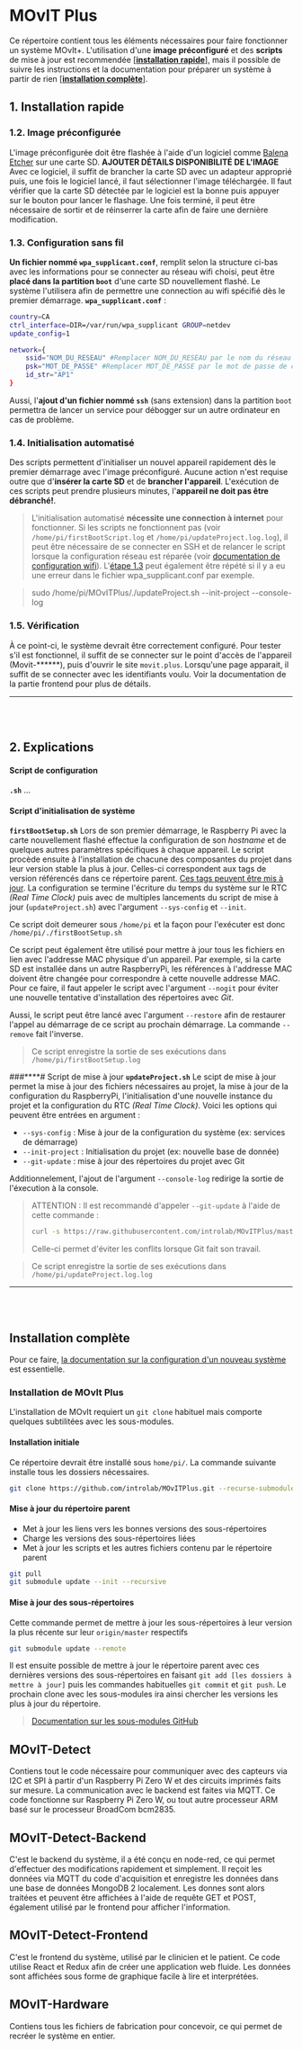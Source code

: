 

# MOvIT Plus
Ce répertoire contient tous les éléments nécessaires pour faire fonctionner un système MOvIt+. L'utilisation d'une **image préconfiguré** et des **scripts** de mise à jour est recommendée [**[installation rapide](#1-installation-rapide "Section de ce document")**], mais il possible de suivre les instructions et la documentation pour préparer un système à partir de rien [**[installation complète](#installation-compl%c3%a8te "Section de ce document")**].

## 1. Installation rapide
### 1.2. Image préconfigurée
L'image préconfigurée doit être flashée à l'aide d'un logiciel comme [Balena Etcher](https://www.balena.io/etcher/ "Site officiel de Balena Etcher") sur une carte SD.
**AJOUTER DÉTAILS DISPONIBILITÉ DE L'IMAGE**
Avec ce logiciel, il suffit de brancher la carte SD avec un adapteur approprié puis, une fois le logiciel lancé, il faut sélectionner l'image téléchargée. Il faut vérifier que la carte SD détectée par le logiciel est la bonne puis appuyer sur le bouton pour lancer le flashage. Une fois terminé, il peut être nécessaire de sortir et de réinserrer la carte afin de faire une dernière modification.

### 1.3. Configuration sans fil
**Un fichier nommé `wpa_supplicant.conf`**, remplit selon la structure ci-bas avec les informations pour se connecter au réseau wifi choisi, peut être **placé dans la partition `boot`** d'une carte SD nouvellement flashé. Le système l'utilisera afin de permettre une connection au wifi spécifié dès le premier démarrage.
**`wpa_supplicant.conf`** :
```bash
country=CA
ctrl_interface=DIR=/var/run/wpa_supplicant GROUP=netdev
update_config=1

network={
    ssid="NOM_DU_RESEAU" #Remplacer NOM_DU_RESEAU par le nom du réseau désiré
    psk="MOT_DE_PASSE" #Remplacer MOT_DE_PASSE par le mot de passe de celui-ci
    id_str="AP1"
}
```
Aussi, l'**ajout d'un fichier nommé `ssh`** (sans extension) dans la partition `boot` permettra de lancer un service pour débogger sur un autre ordinateur en cas de problème.

### 1.4. Initialisation automatisé
Des scripts permettent d'initialiser un nouvel appareil rapidement dès le premier démarrage avec l'image préconfiguré. Aucune action n'est requise outre que d'**insérer la carte SD** et de **brancher l'appareil**. L'exécution de ces scripts peut prendre plusieurs minutes, l'**appareil ne doit pas être débranché!**.

> L'initialisation automatisé **nécessite une connection à internet** pour fonctionner. Si les scripts ne fonctionnent pas (voir `/home/pi/firstBootScript.log` et `/home/pi/updateProject.log.log`), il peut être nécessaire de se connecter en SSH et de relancer le script lorsque la configuration réseau est réparée (voir [documentation de configuration wifi](https://github.com/introlab/MOvITPlus/blob/master/docs/FR/InstallationLogiciel/ConfigurationSysteme.md#21-connection-%c3%a0-un-r%c3%a9seau-wi-fi)). L'[étape 1.3](#13-configuration-sans-fil) peut également être répété si il y a eu une erreur dans le fichier wpa_supplicant.conf par exemple.

> sudo /home/pi/MOvITPlus/./updateProject.sh --init-project --console-log

### 1.5. Vérification
À ce point-ci, le système devrait être correctement configuré. Pour tester s'il est fonctionnel, il suffit de se connecter sur le point d'accès de l'appareil (Movit-******), puis d'ouvrir le site `movit.plus`. Lorsqu'une page apparait, il suffit de se connecter avec les identifiants voulu. Voir la documentation de la partie frontend pour plus de détails.

___
<br>
<br>



## 2. Explications
#### Script de configuration
**`.sh`**
...

#### Script d'initialisation de système
**`firstBootSetup.sh`**
Lors de son premier démarrage, le Raspberry Pi avec la carte nouvellement flashé effectue la configuration de son _hostname_ et de quelques autres paramètres spécifiques à chaque appareil.
Le script procède ensuite à l'installation de chacune des composantes du projet dans leur version stable la plus à jour. Celles-ci correspondent aux tags de version référencés dans ce répertoire parent. [Ces tags peuvent être mis à jour](#mise-%c3%a0-jour-des-sous-r%c3%a9pertoires "Mise à jour des sous-répertoires"). La configuration se termine l'écriture du temps du système sur le RTC _(Real Time Clock)_ puis avec de multiples lancements du script de mise à jour (`updateProject.sh`) avec l'argument `--sys-config` et `--init`.


Ce script doit demeurer sous `/home/pi` et la façon pour l'exécuter est donc `/home/pi/./firstBootSetup.sh`

Ce script peut également être utilisé pour mettre à jour tous les fichiers en lien avec l'addresse MAC physique d'un appareil. Par exemple, si la carte SD est installée dans un autre RaspberryPi, les références à l'addresse MAC doivent être changée pour correspondre à cette nouvelle addresse MAC. Pour ce faire, il faut appeler le script avec l'argument `--nogit` pour éviter une nouvelle tentative d'installation des répertoires avec _Git_.

Aussi, le script peut être lancé avec l'argument `--restore` afin de restaurer l'appel au démarrage de ce script au prochain démarrage. La commande `--remove` fait l'inverse.

> Ce script enregistre la sortie de ses exécutions dans `/home/pi/firstBootSetup.log`

###****# Script de mise à jour
**`updateProject.sh`**
Le scipt de mise à jour permet la mise à jour des fichiers nécessaires au projet, la mise à jour de la configuration du RaspberryPi, l'initialisation d'une nouvelle instance du projet et la configuration du RTC _(Real Time Clock)_. Voici les options qui peuvent être entrées en argument :
   - `--sys-config` : Mise à jour de la configuration du système (ex: services de démarrage)
   - `--init-project` : Initialisation du projet (ex: nouvelle base de donnée)
   - `--git-update` : mise à jour des répertoires du projet avec Git

Additionnelement, l'ajout de l'argument `--console-log` redirige la sortie de l'éxecution à la console.

> ATTENTION : Il est recommandé d'appeler `--git-update` à l'aide de cette commande :
> ```bash
> curl -s https://raw.githubusercontent.com/introlab/MOvITPlus/master/updateProject.sh | sudo bash -s - --git-update
> ```
> Celle-ci permet d'éviter les conflits lorsque Git fait son travail.

> Ce script enregistre la sortie de ses exécutions dans `/home/pi/updateProject.log.log`


___
<br>
<br>

## Installation complète
Pour ce faire, [la documentation sur la configuration d'un nouveau système](https://github.com/introlab/MOvITPlus/blob/master/docs/FR/InstallationLogiciel/ConfigurationSysteme.md "Configuration du système") est essentielle.
### Installation de MOvIt Plus
L'installation de MOvIt requiert un `git clone` habituel mais comporte quelques subtilitées avec les sous-modules.

#### Installation initiale
Ce répertoire devrait être installé sous `home/pi/`. La commande suivante installe tous les dossiers nécessaires.
```bash
git clone https://github.com/introlab/MOvITPlus.git --recurse-submodules
```

#### Mise à jour du répertoire parent
   - Met à jour les liens vers les bonnes versions des sous-répertoires
   - Charge les versions des sous-répertoires liées
   - Met à jour les scripts et les autres fichiers contenu par le répertoire parent
```bash
git pull
git submodule update --init --recursive
```

#### Mise à jour des sous-répertoires
Cette commande permet de mettre à jour les sous-répertoires à leur version la plus récente sur leur `origin/master` respectifs
```bash
git submodule update --remote
```
Il est ensuite possible de mettre à jour le répertoire parent avec ces dernières versions des sous-répertoires en faisant `git add [les dossiers à mettre à jour]` puis les commandes habituelles `git commit` et `git push`. Le prochain clone avec les sous-modules ira ainsi chercher les versions les plus à jour du répertoire.

> [Documentation sur les sous-modules GitHub](https://git-scm.com/book/en/v2/Git-Tools-Submodules "GitHub Submodules")

## MOvIT-Detect
Contiens tout le code nécessaire pour communiquer avec des capteurs via I2C et SPI à partir d'un Raspberry Pi Zero W et des circuits imprimés faits sur mesure. La communication avec le backend est faites via MQTT. Ce code fonctionne sur Raspberry Pi Zero W, ou tout autre processeur ARM basé sur le processeur BroadCom bcm2835.

## MOvIT-Detect-Backend
C'est le backend du système, il a été conçu en node-red, ce qui permet d'effectuer des modifications rapidement et simplement. Il reçoit les données via MQTT du code d'acquisition et enregistre les données dans une base de données MongoDB 2 localement. Les donnes sont alors traitées et peuvent être affichées à l'aide de requête GET et POST, également utilisé par le frontend pour afficher l'information.

## MOvIT-Detect-Frontend
C'est le frontend du système, utilisé par le clinicien et le patient. Ce code utilise React et Redux afin de créer une application web fluide. Les données sont affichées sous forme de graphique facile à lire et interprétées. 

## MOvIT-Hardware
Contiens tous les fichiers de fabrication pour concevoir, ce qui permet de recréer le système en entier.
